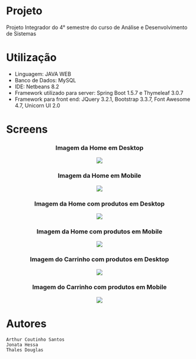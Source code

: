 # Projeto

  Projeto Integrador do 4° semestre do curso de Análise e Desenvolvimento de Sistemas

# Utilização

- Linguagem: JAVA WEB
- Banco de Dados: MySQL
- IDE: Netbeans 8.2
- Framework utilizado para server: Spring Boot 1.5.7 e Thymeleaf 3.0.7
- Framework para front end: JQuery 3.2.1, Bootstrap 3.3.7, Font Awesome 4.7, Unicorn UI 2.0

# Screens

<h3 align="center">Imagem da Home em Desktop </h3>
<p align="center"><img src="https://artcousan.github.io/Projeto_Integrador_4_Semestre/ProjetoIntegrador/PI4/home_desktop.png"></p>
<h3 align="center">Imagem da Home em Mobile </h3>
<p align="center"><img src="https://artcousan.github.io/Projeto_Integrador_4_Semestre/ProjetoIntegrador/PI4/home_mobile.png"></p>
<h3 align="center">Imagem da Home com produtos em Desktop </h3>
<p align="center"><img src="https://artcousan.github.io/Projeto_Integrador_4_Semestre/ProjetoIntegrador/PI4/produtos_desktop.png"></p>
<h3 align="center">Imagem da Home com produtos em Mobile </h3>
<p align="center"><img  src="https://artcousan.github.io/Projeto_Integrador_4_Semestre/ProjetoIntegrador/PI4/produtos_mobile.png"></p>
<h3 align="center">Imagem do Carrinho com produtos em Desktop </h3>
<p align="center"><img src="https://artcousan.github.io/Projeto_Integrador_4_Semestre/ProjetoIntegrador/PI4/carrinho_desktop.png"></p>
<h3 align="center">Imagem do Carrinho com produtos em Mobile</h3>
<p align="center"><img src="https://artcousan.github.io/Projeto_Integrador_4_Semestre/ProjetoIntegrador/PI4/carrinho_mobile.png"></p>

# Autores

```
Arthur Coutinho Santos
Jonata Hessa
Thales Douglas
```

